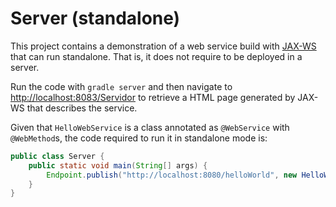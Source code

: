 # Server (standalone)
This project contains a demonstration of a web service build with [JAX-WS](http://docs.oracle.com/javaee/6/tutorial/doc/bnayl.html) 
that can run standalone. That is, it does not require to be deployed in a server.

Run the code with ```gradle server``` and then navigate to [http://localhost:8083/Servidor](http://localhost:8083/Servidor) to 
retrieve a HTML page generated by JAX-WS that describes the service. 

Given that ```HelloWebService``` is a class annotated as ```@WebService``` with ```@WebMethod```s, the code required to run it 
in standalone mode is:
```java
public class Server {
	public static void main(String[] args) {
		Endpoint.publish("http://localhost:8080/helloWorld", new HelloWebService());
	}
}
```
